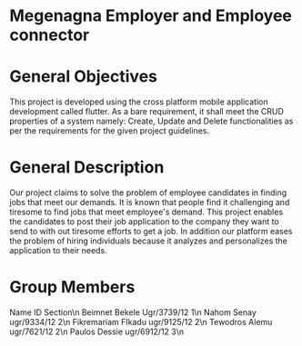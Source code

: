 # Megenagna Employer and Employee connector

# General Objectives
This project is developed using the cross platform mobile application development called flutter. As a bare requirement, it shall
meet the CRUD properties of a system namely: Create, Update and Delete functionalities as per the requirements for the given project guidelines.

# General Description
Our project claims to solve the problem of employee candidates in finding jobs that meet our demands. It is known that people find it challenging and tiresome to find jobs that meet employee's demand. This project enables the candidates to post their job application to the company they want to send to with out tiresome efforts to get a job. In addition our platform eases the problem of hiring individuals because it analyzes and personalizes the application to their needs.


# Group Members
Name                       ID              Section\n
Beimnet Bekele       Ugr/3739/12             1\n
Nahom Senay          ugr/9334/12             2\n
Fikremariam FIkadu   ugr/9125/12             2\n
Tewodros Alemu       ugr/7621/12             2\n
Paulos Dessie        ugr/6912/12             3\n
